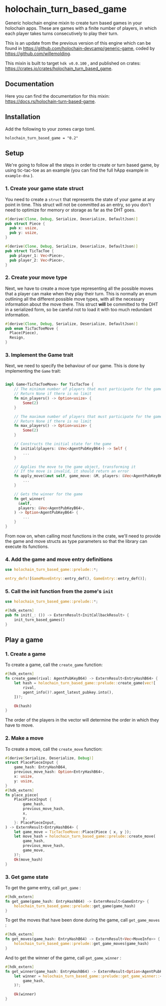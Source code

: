 # holochain_turn_based_game

Generic holochain engine mixin to create turn based games in your holochain apps. These are games with a finite number of players, in which each player takes turns consecutively to play their turn.

This is an update from the previous version of this engine which can be found in https://github.com/holochain-devcamp/generic-game, coded by https://github.com/willemolding.

This mixin is built to target `hdk v0.0.100` , and published on crates: https://crates.io/crates/holochain_turn_based_game.

## Documentation

Here you can find the documentation for this mixin: https://docs.rs/holochain-turn-based-game.

## Installation

Add the following to your zomes cargo toml.

```
holochain_turn_based_game = "0.2"
```

## Setup

We're going to follow all the steps in order to create or turn based game, by using tic-tac-toe as an example (you can find the full hApp example in `example-dna` ).

### 1. Create your game state struct

You need to create a `struct` that represents the state of your game at any point in time. This struct will not be committed as an entry, so you don't need to optimize for memory or storage as far as the DHT goes.

```rust
#[derive(Clone, Debug, Serialize, Deserialize, DefaultJson)]
pub struct Piece {
  pub x: usize,
  pub y: usize,
}

#[derive(Clone, Debug, Serialize, Deserialize, DefaultJson)]
pub struct TicTacToe {
  pub player_1: Vec<Piece>,
  pub player_2: Vec<Piece>,
}
```

### 2. Create your move type

Next, we have to create a move type representing all the possible moves that a player can make when they play their turn. This is normally an enum outlining all the different possible move types, with all the necessary information about the move there. This struct **will** be committed to the DHT in a serialized form, so be careful not to load it with too much redundant information.

```rust
#[derive(Clone, Debug, Serialize, Deserialize, DefaultJson)]
pub enum TicTacToeMove {
  Place(Piece),
  Resign,
}
```

### 3. Implement the Game trait

Next, we need to specify the behaviour of our game. This is done by implementing the `Game` trait:

```rust

impl Game<TicTacToeMove> for TicTacToe {
    // The minimum number of players that must participate for the game to be valid
    // Return None if there is no limit
    fn min_players() -> Option<usize> {
        Some(2)
    }

    // The maximum number of players that must participate for the game to be valid
    // Return None if there is no limit
    fn max_players() -> Option<usize> {
        Some(2)
    }

    // Constructs the initial state for the game
    fn initial(players: &Vec<AgentPubKeyB64>) -> Self {
        ...
    }

    // Applies the move to the game object, transforming it
    // If the move is invalid, it should return an error
    fn apply_move(&mut self, game_move: &M, players: &Vec<AgentPubKeyB64>, author_index: usize) -> ExternResult<()> {
        ...
    }

    // Gets the winner for the game
    fn get_winner(
      &self,
      players: &Vec<AgentPubKeyB64>,
    ) -> Option<AgentPubKeyB64> {
        ...
    }
}
```

From now on, when calling most functions in the crate, we'll need to provide the game and move structs as type parameters so that the library can execute its functions.

### 4. Add the game and move entry definitions

```rust
use holochain_turn_based_game::prelude::*;

entry_defs![GameMoveEntry::entry_def(), GameEntry::entry_def()];
```

### 5. Call the init function from the zome's `init`

```rust
use holochain_turn_based_game::prelude::*;

#[hdk_extern]
pub fn init(_: ()) -> ExternResult<InitCallbackResult> {
    init_turn_based_games()
}
```

## Play a game

### 1. Create a game

To create a game, call the `create_game` function:

```rust
#[hdk_extern]
fn create_game(rival: AgentPubKeyB64) -> ExternResult<EntryHashB64> {
    let hash = holochain_turn_based_game::prelude::create_game(vec![
        rival,
        agent_info()?.agent_latest_pubkey.into(),
    ])?;

    Ok(hash)
}
```

The order of the players in the vector will determine the order in which they have to move.

### 2. Make a move

To create a move, call the `create_move` function:

```rust
#[derive(Serialize, Deserialize, Debug)]
struct PlacePieceInput {
    game_hash: EntryHashB64,
    previous_move_hash: Option<EntryHashB64>,
    x: usize,
    y: usize,
}
#[hdk_extern]
fn place_piece(
    PlacePieceInput {
        game_hash,
        previous_move_hash,
        x,
        y,
    }: PlacePieceInput,
) -> ExternResult<EntryHashB64> {
    let game_move = TicTacToeMove::Place(Piece { x, y });
    let move_hash = holochain_turn_based_game::prelude::create_move(
        game_hash,
        previous_move_hash,
        game_move,
    )?;
    Ok(move_hash)
}
```

### 3. Get game state

To get the game entry, call `get_game` :

```rust
#[hdk_extern]
fn get_game(game_hash: EntryHashB64) -> ExternResult<GameEntry> {
    holochain_turn_based_game::prelude::get_game(game_hash)
}
```

To get the moves that have been done during the game, call `get_game_moves` :

```rust
#[hdk_extern]
fn get_moves(game_hash: EntryHashB64) -> ExternResult<Vec<MoveInfo>> {
    holochain_turn_based_game::prelude::get_game_moves(game_hash)
}
```

And to get the winner of the game, call `get_game_winner` :

```rust
#[hdk_extern]
fn get_winner(game_hash: EntryHashB64) -> ExternResult<Option<AgentPubKeyB64>> {
    let winner = holochain_turn_based_game::prelude::get_game_winner::<TicTacToe, TicTacToeMove>(
        game_hash,
    )?;

    Ok(winner)
}
```
